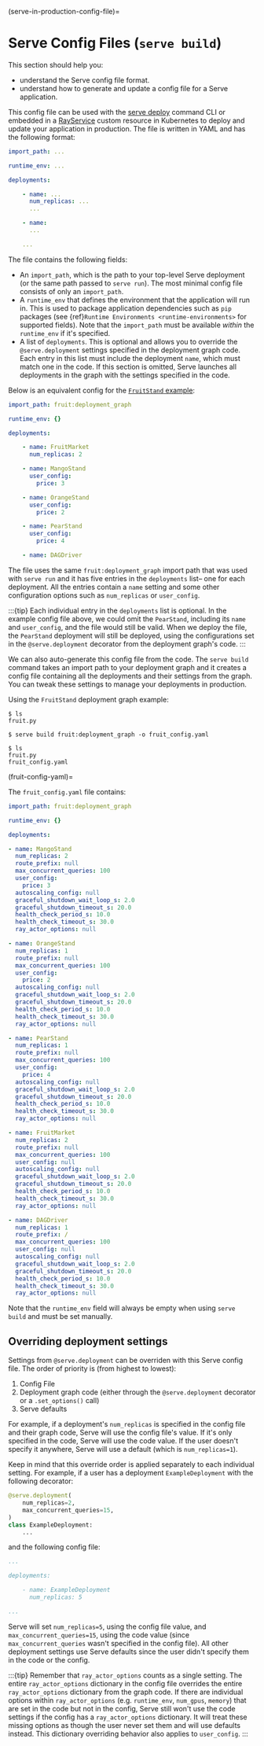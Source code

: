 (serve-in-production-config-file)=

# Serve Config Files (`serve build`)

This section should help you:

- understand the Serve config file format.
- understand how to generate and update a config file for a Serve application.

This config file can be used with the [serve deploy](serve-in-production-deploying) command CLI or embedded in a [RayService] custom resource in Kubernetes to deploy and update your application in production.
The file is written in YAML and has the following format:

```yaml
import_path: ...

runtime_env: ...

deployments:

    - name: ...
      num_replicas: ...
      ...

    - name:
      ...

    ...
```

The file contains the following fields:

- An `import_path`, which is the path to your top-level Serve deployment (or the same path passed to `serve run`). The most minimal config file consists of only an `import_path`.
- A `runtime_env` that defines the environment that the application will run in. This is used to package application dependencies such as `pip` packages (see {ref}`Runtime Environments <runtime-environments>` for supported fields). Note that the `import_path` must be available _within_ the `runtime_env` if it's specified.
- A list of `deployments`. This is optional and allows you to override the `@serve.deployment` settings specified in the deployment graph code. Each entry in this list must include the deployment `name`, which must match one in the code. If this section is omitted, Serve launches all deployments in the graph with the settings specified in the code.

Below is an equivalent config for the [`FruitStand` example](serve-in-production-example):

```yaml
import_path: fruit:deployment_graph

runtime_env: {}

deployments:

    - name: FruitMarket
      num_replicas: 2

    - name: MangoStand
      user_config:
        price: 3

    - name: OrangeStand
      user_config:
        price: 2

    - name: PearStand
      user_config:
        price: 4

    - name: DAGDriver
```

The file uses the same `fruit:deployment_graph` import path that was used with `serve run` and it has five entries in the `deployments` list– one for each deployment. All the entries contain a `name` setting and some other configuration options such as `num_replicas` or `user_config`.

:::{tip}
Each individual entry in the `deployments` list is optional. In the example config file above, we could omit the `PearStand`, including its `name` and `user_config`, and the file would still be valid. When we deploy the file, the `PearStand` deployment will still be deployed, using the configurations set in the `@serve.deployment` decorator from the deployment graph's code.
:::

We can also auto-generate this config file from the code. The `serve build` command takes an import path to your deployment graph and it creates a config file containing all the deployments and their settings from the graph. You can tweak these settings to manage your deployments in production.

Using the `FruitStand` deployment graph example:

```console
$ ls
fruit.py

$ serve build fruit:deployment_graph -o fruit_config.yaml

$ ls
fruit.py
fruit_config.yaml
```

(fruit-config-yaml)=

The `fruit_config.yaml` file contains:

```yaml
import_path: fruit:deployment_graph

runtime_env: {}

deployments:

- name: MangoStand
  num_replicas: 2
  route_prefix: null
  max_concurrent_queries: 100
  user_config:
    price: 3
  autoscaling_config: null
  graceful_shutdown_wait_loop_s: 2.0
  graceful_shutdown_timeout_s: 20.0
  health_check_period_s: 10.0
  health_check_timeout_s: 30.0
  ray_actor_options: null

- name: OrangeStand
  num_replicas: 1
  route_prefix: null
  max_concurrent_queries: 100
  user_config:
    price: 2
  autoscaling_config: null
  graceful_shutdown_wait_loop_s: 2.0
  graceful_shutdown_timeout_s: 20.0
  health_check_period_s: 10.0
  health_check_timeout_s: 30.0
  ray_actor_options: null

- name: PearStand
  num_replicas: 1
  route_prefix: null
  max_concurrent_queries: 100
  user_config:
    price: 4
  autoscaling_config: null
  graceful_shutdown_wait_loop_s: 2.0
  graceful_shutdown_timeout_s: 20.0
  health_check_period_s: 10.0
  health_check_timeout_s: 30.0
  ray_actor_options: null

- name: FruitMarket
  num_replicas: 2
  route_prefix: null
  max_concurrent_queries: 100
  user_config: null
  autoscaling_config: null
  graceful_shutdown_wait_loop_s: 2.0
  graceful_shutdown_timeout_s: 20.0
  health_check_period_s: 10.0
  health_check_timeout_s: 30.0
  ray_actor_options: null

- name: DAGDriver
  num_replicas: 1
  route_prefix: /
  max_concurrent_queries: 100
  user_config: null
  autoscaling_config: null
  graceful_shutdown_wait_loop_s: 2.0
  graceful_shutdown_timeout_s: 20.0
  health_check_period_s: 10.0
  health_check_timeout_s: 30.0
  ray_actor_options: null

```

Note that the `runtime_env` field will always be empty when using `serve build` and must be set manually.

## Overriding deployment settings

Settings from `@serve.deployment` can be overriden with this Serve config file. The order of priority is (from highest to lowest):

1. Config File
2. Deployment graph code (either through the `@serve.deployment` decorator or a `.set_options()` call)
3. Serve defaults

For example, if a deployment's `num_replicas` is specified in the config file and their graph code, Serve will use the config file's value. If it's only specified in the code, Serve will use the code value. If the user doesn't specify it anywhere, Serve will use a default (which is `num_replicas=1`).

Keep in mind that this override order is applied separately to each individual setting.
For example, if a user has a deployment `ExampleDeployment` with the following decorator:

```python
@serve.deployment(
    num_replicas=2,
    max_concurrent_queries=15,
)
class ExampleDeployment:
    ...
```

and the following config file:

```yaml
...

deployments:

    - name: ExampleDeployment
      num_replicas: 5

...
```

Serve will set `num_replicas=5`, using the config file value, and `max_concurrent_queries=15`, using the code value (since `max_concurrent_queries` wasn't specified in the config file). All other deployment settings use Serve defaults since the user didn't specify them in the code or the config.

:::{tip}
Remember that `ray_actor_options` counts as a single setting. The entire `ray_actor_options` dictionary in the config file overrides the entire `ray_actor_options` dictionary from the graph code. If there are individual options within `ray_actor_options` (e.g. `runtime_env`, `num_gpus`, `memory`) that are set in the code but not in the config, Serve still won't use the code settings if the config has a `ray_actor_options` dictionary. It will treat these missing options as though the user never set them and will use defaults instead. This dictionary overriding behavior also applies to `user_config`.
:::

[RayService]: https://ray-project.github.io/kuberay/guidance/rayservice/
